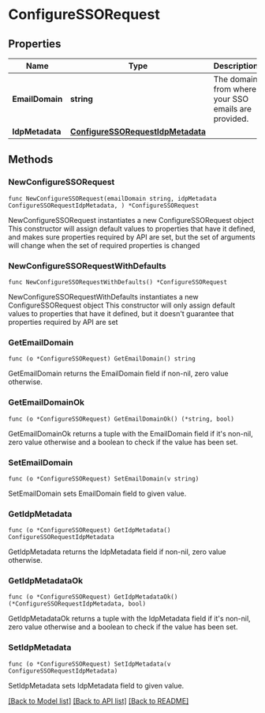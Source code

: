 # ConfigureSSORequest

## Properties

Name | Type | Description | Notes
------------ | ------------- | ------------- | -------------
**EmailDomain** | **string** | The domain from where your SSO emails are provided. | 
**IdpMetadata** | [**ConfigureSSORequestIdpMetadata**](ConfigureSSORequestIdpMetadata.md) |  | 

## Methods

### NewConfigureSSORequest

`func NewConfigureSSORequest(emailDomain string, idpMetadata ConfigureSSORequestIdpMetadata, ) *ConfigureSSORequest`

NewConfigureSSORequest instantiates a new ConfigureSSORequest object
This constructor will assign default values to properties that have it defined,
and makes sure properties required by API are set, but the set of arguments
will change when the set of required properties is changed

### NewConfigureSSORequestWithDefaults

`func NewConfigureSSORequestWithDefaults() *ConfigureSSORequest`

NewConfigureSSORequestWithDefaults instantiates a new ConfigureSSORequest object
This constructor will only assign default values to properties that have it defined,
but it doesn't guarantee that properties required by API are set

### GetEmailDomain

`func (o *ConfigureSSORequest) GetEmailDomain() string`

GetEmailDomain returns the EmailDomain field if non-nil, zero value otherwise.

### GetEmailDomainOk

`func (o *ConfigureSSORequest) GetEmailDomainOk() (*string, bool)`

GetEmailDomainOk returns a tuple with the EmailDomain field if it's non-nil, zero value otherwise
and a boolean to check if the value has been set.

### SetEmailDomain

`func (o *ConfigureSSORequest) SetEmailDomain(v string)`

SetEmailDomain sets EmailDomain field to given value.


### GetIdpMetadata

`func (o *ConfigureSSORequest) GetIdpMetadata() ConfigureSSORequestIdpMetadata`

GetIdpMetadata returns the IdpMetadata field if non-nil, zero value otherwise.

### GetIdpMetadataOk

`func (o *ConfigureSSORequest) GetIdpMetadataOk() (*ConfigureSSORequestIdpMetadata, bool)`

GetIdpMetadataOk returns a tuple with the IdpMetadata field if it's non-nil, zero value otherwise
and a boolean to check if the value has been set.

### SetIdpMetadata

`func (o *ConfigureSSORequest) SetIdpMetadata(v ConfigureSSORequestIdpMetadata)`

SetIdpMetadata sets IdpMetadata field to given value.



[[Back to Model list]](../README.md#documentation-for-models) [[Back to API list]](../README.md#documentation-for-api-endpoints) [[Back to README]](../README.md)


